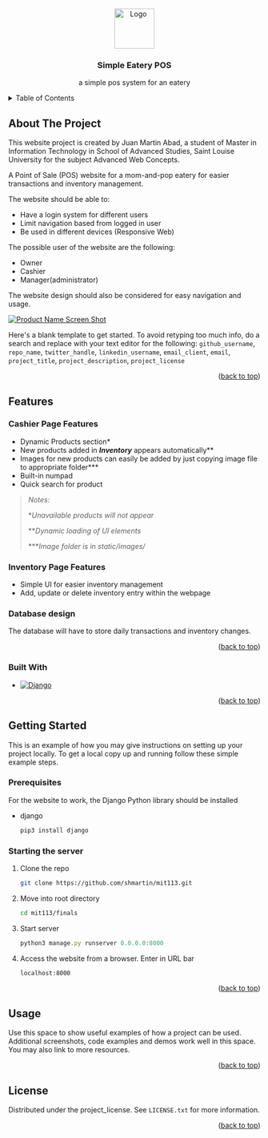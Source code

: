 <a id="readme-top"></a>

<!-- PROJECT LOGO -->
<br />
<div align="center">
  <a href="https://github.com/shmartin/mit113">
    <img src="images/logo.png" alt="Logo" width="80" height="80">
  </a>

<h3 align="center">Simple Eatery POS</h3>

  <p align="center">
    a simple pos system for an eatery
  </p>
</div>



<!-- TABLE OF CONTENTS -->
<details>
  <summary>Table of Contents</summary>
  <ol>
    <li>
      <a href="#about-the-project">About The Project</a>
      <ul>
        <li><a href="#built-with">Built With</a></li>
      </ul>
    </li>
    <li>
      <a href="#getting-started">Getting Started</a>
      <ul>
        <li><a href="#prerequisites">Prerequisites</a></li>
        <li><a href="#installation">Installation</a></li>
      </ul>
    </li>
    <li><a href="#usage">Usage</a></li>
    <li><a href="#roadmap">Roadmap</a></li>
    <li><a href="#contributing">Contributing</a></li>
    <li><a href="#license">License</a></li>
    <li><a href="#contact">Contact</a></li>
    <li><a href="#acknowledgments">Acknowledgments</a></li>
  </ol>
</details>



<!-- ABOUT THE PROJECT -->
## About The Project

This website project is created by Juan Martin Abad, a student of Master in Information Technology in School of Advanced Studies, Saint Louise University for the subject Advanced Web Concepts.

A Point of Sale (POS) website for a mom-and-pop eatery for easier transactions and inventory management.

The website should be able to:

- Have a login system for different users
- Limit navigation based from logged in user
- Be used in different devices (Responsive Web)

The possible user of the website are the following:

- Owner
- Cashier
- Manager(administrator)

The website design should also be considered for easy navigation and usage.

[![Product Name Screen Shot][product-screenshot]](https://example.com)

Here's a blank template to get started. To avoid retyping too much info, do a search and replace with your text editor for the following: `github_username`, `repo_name`, `twitter_handle`, `linkedin_username`, `email_client`, `email`, `project_title`, `project_description`, `project_license`

<p align="right">(<a href="#readme-top">back to top</a>)</p>


<!-- FEATURES -->
## Features

### Cashier Page Features

- Dynamic Products section*
- New products added in ***Inventory*** appears automatically**
- Images for new products can easily be added by just copying image file to appropriate folder***
- Built-in numpad
- Quick search for product

> *Notes:*
>  
> **Unavailable products will not appear*
>
> ***Dynamic loading of UI elements*
>
> ****Image folder is in static/images/*

### Inventory Page Features

- Simple UI for easier inventory management
- Add, update or delete inventory entry within the webpage

### Database design

The database will have to store daily transactions and inventory changes. 

<p align="right">(<a href="#readme-top">back to top</a>)</p>

### Built With

* [![Django][django-shield]][django-url]

<p align="right">(<a href="#readme-top">back to top</a>)</p>



<!-- GETTING STARTED -->
## Getting Started

This is an example of how you may give instructions on setting up your project locally.
To get a local copy up and running follow these simple example steps.

### Prerequisites

For the website to work, the Django Python library should be installed

* django
  ```sh
  pip3 install django
  ```

### Starting the server

1. Clone the repo
   ```sh
   git clone https://github.com/shmartin/mit113.git
   ```
2. Move into root directory
   ```sh
   cd mit113/finals
   ```
3. Start server 
   ```js
   python3 manage.py runserver 0.0.0.0:8000
   ```
4. Access the website from a browser. Enter in URL bar
   ```sh
   localhost:8000
   ```

<p align="right">(<a href="#readme-top">back to top</a>)</p>



<!-- USAGE EXAMPLES -->
## Usage

Use this space to show useful examples of how a project can be used. Additional screenshots, code examples and demos work well in this space. You may also link to more resources.


<p align="right">(<a href="#readme-top">back to top</a>)</p>

<!-- LICENSE -->
## License

Distributed under the project_license. See `LICENSE.txt` for more information.

<p align="right">(<a href="#readme-top">back to top</a>)</p>


<!-- MARKDOWN LINKS & IMAGES -->
[django-shield]: https://img.shields.io/badge/Django-092E20?style=for-the-badge&logo=django&logoColor=green
[django-url]: https://www.djangoproject.com/


[product-screenshot]: images/screenshot.png
